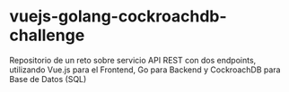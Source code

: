 # vuejs-golang-cockroachdb-challenge
Repositorio de un reto sobre servicio API REST con dos endpoints, utilizando Vue.js para el Frontend, Go para Backend y CockroachDB para Base de Datos (SQL)
